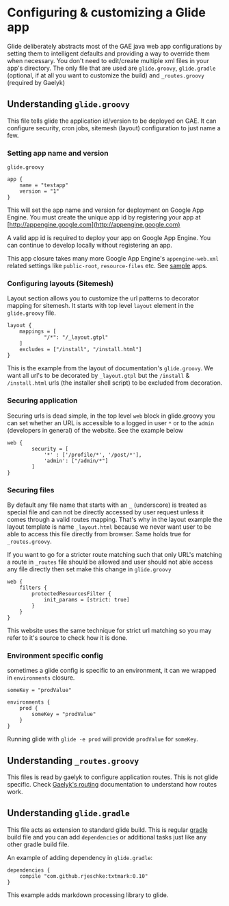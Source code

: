 # Configuring & customizing a Glide app

Glide deliberately abstracts most of the GAE java web app configurations by setting them to intelligent defaults and
providing a way to override them when necessary. You don't need to edit/create multiple xml files in your app's
directory. The only file that are used are `glide.groovy`, `glide.gradle` (optional, if at all you want to
customize the build) and `_routes.groovy` (required by Gaelyk)

## Understanding `glide.groovy`

This file tells glide the application id/version to be deployed on GAE.
It can configure security, cron jobs, sitemesh (layout) configuration to just name a few.

### Setting app name and version <a name="app_name_version"></a>

`glide.groovy`

    app {
        name = "testapp"
        version = "1"
    }


This will set the app name and version for deployment on Google App Engine. You must create the unique app id by
registering your app at [http://appengine.google.com](http://appengine.google.com)

A valid app id is required to deploy your app on Google App Engine. You can continue to develop locally without
registering an app.

This app closure takes many more Google App Engine's `appengine-web.xml` related settings like `public-root`,
`resource-files` etc. See [sample](/samples) apps.

### Configuring layouts (Sitemesh) <a name="layout"></a>

Layout section allows you to customize the url patterns to decorator mapping for sitemesh. It starts with top level
`layout` element in the `glide.groovy` file.

    layout {
        mappings = [
                "/*": "/_layout.gtpl"
        ]
        excludes = ["/install", "/install.html"]
    }


This is the example from the layout of documentation's `glide.groovy`. We want all url's to be decorated by
`_layout.gtpl` but the `/install` & `/install.html` urls (the installer shell script) to be excluded from decoration.


### Securing application <a name="securing_app"></a>

Securing urls is dead simple, in the top level `web` block in glide.groovy you can set whether an URL is accessible
 to a logged in user `*` or to the `admin` (developers in general) of the website. See the example below

    web {
            security = [
                '*' : ['/profile/*', '/post/*'],
                'admin': ["/admin/*"]
            ]
    }


### Securing files <a name="securing_files"></a>

By default any file name that starts with an `_` (underscore) is treated as special file and can not be directly
accessed by user request unless it comes through a valid routes mapping. That's why in the layout example the layout
template is name `_layout.html` because we never want user to be able to access this file directly from browser. Same
holds true for `_routes.groovy`.

If you want to go for a stricter route matching such that only URL's matching a route in `_routes` file should be
allowed and user should not able access any file directly then set make this change in `glide.groovy`

    web {
        filters {
            protectedResourcesFilter {
                init_params = [strict: true]
            }
        }
    }

This website uses the same technique for strict url matching so you may refer to it's source to check how it is done.


### Environment specific config

sometimes a glide config is specific to an environment, it can we wrapped in `environments` closure.

    someKey = "prodValue"

    environments {
        prod {
            someKey = "prodValue"
        }
    }

Running glide with `glide -e prod` will provide `prodValue` for `someKey`.


## Understanding `_routes.groovy`

This files is read by gaelyk to configure application routes. This is not glide specific. Check
[Gaelyk's routing](http://gaelyk.appspot.com/tutorial/url-routing) documentation to understand how routes work.

## Understanding `glide.gradle`

This file acts as extension to standard glide build. This is regular [gradle](http://www.gradle.org/) build file and you
can add `dependencies` or additional tasks just like any other gradle build file.

An example of adding dependency in `glide.gradle`:

    dependencies {
        compile "com.github.rjeschke:txtmark:0.10"
    }

This example adds markdown processing library to glide.
